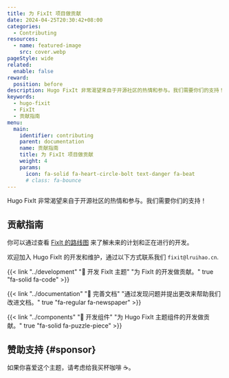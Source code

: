 ```yaml
---
title: 为 FixIt 项目做贡献
date: 2024-04-25T20:30:42+08:00
categories:
  - Contributing
resources:
  - name: featured-image
    src: cover.webp
pageStyle: wide
related:
  enable: false
reward:
  position: before
description: Hugo FixIt 非常渴望来自于开源社区的热情和参与。我们需要你们的支持！
keywords: 
  - hugo-fixit
  - FixIt
  - 贡献指南
menu:
  main:
    identifier: contributing
    parent: documentation
    name: 贡献指南
    title: 为 FixIt 项目做贡献
    weight: 4
    params: 
      icon: fa-solid fa-heart-circle-bolt text-danger fa-beat
      # class: fa-bounce
---
```


Hugo FixIt 非常渴望来自于开源社区的热情和参与。我们需要你们的支持！

<!--more-->

## 贡献指南

你可以通过查看 [FixIt 的路线图][roadmapLink] 来了解未来的计划和正在进行的开发。

欢迎加入 Hugo FixIt 的开发和维护，通过以下方式联系我们 `fixit@lruihao.cn`.

{{< link "../development" "🔧 开发 FixIt 主题" "为 FixIt 的开发做贡献。" true "fa-solid fa-code" >}}

{{< link "../documentation" "📝 完善文档" "通过发现问题并提出更改来帮助我们改进文档。" true "fa-regular fa-newspaper" >}}

{{< link "../components" "🧩 开发组件" "为 Hugo FixIt 主题组件的开发做贡献。" true "fa-solid fa-puzzle-piece" >}}

## 赞助支持 {#sponsor}

如果你喜爱这个主题，请考虑给我买杯咖啡 ☕️。

<!-- link reference definition -->
[roadmapLink]: https://github.com/orgs/hugo-fixit/projects/2
